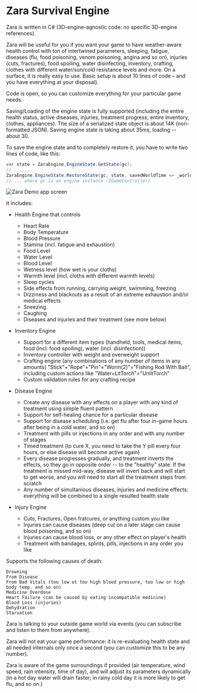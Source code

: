 # Zara Survival Engine
Zara is written in C# (3D-engine-agnostic code: no specific 3D-engine references).

Zara will be useful for you if you want your game to have weather-aware health control with ton of intertwined parameters, sleeping, fatigue, diseases (flu, food poisoning, venom poisoning, angina and so on), injuries (cuts, fractures), food spoiling, water disinfecting, inventory, crafting, clothes with different water/sun/cold resistance levels and more. On a surface, it is really easy to use. Basic setup is about 10 lines of code – and you have everything at your disposal). 

Code is open, so you can customize everything for your particular game needs.


Saving/Loading of the engine state is fully supported (including the entire health status, active diseases, injuries, treatment progress, entire inventory, clothes, appliances).
The size of a serialized state object is about 14K (non-formatted JSON). Saving engine state is taking about 35ms, loading -- about 30.


To save the engine state and to completely restore it, you have to write two lines of code, like this:

``` csharp
var state = ZaraEngine.EngineState.GetState(gc);
// ........
ZaraEngine.EngineState.RestoreState(gc, state, savedWorldTime => _worldTime = savedWorldTime);
// ... where gc is an engine instance (IGameController)
```

![Zara Demo app screen](http://imw.su/ZaraDemoScreen_05.png)

It includes:
+ Health Engine that controls
  - Heart Rate
  - Body Temperature
  - Blood Pressure
  - Stamina (incl. fatigue and exhaustion)
  - Food Level
  - Water Level
  - Blood Level
  - Wetness level (how wet is your cloths)
  - Warmth level (incl. cloths with different warmth levels)
  - Sleep cycles
  - Side effects from running, carrying weight, swimming, freezing
  - Dizziness and blackouts as a result of an extreme exhaustion and/or medical effects
  - Sneezing
  - Caughing
  - Diseases and injuries and their treatment (see more below)
  
+ Inventory Engine
  - Support for a different item types (handheld, tools, medical items, food (incl. food spoiling), water (incl. disinfection))
  - Inventory controller with weight and overweight support
  - Crafting engine (any combinations of any number of items in any amounts) "Stick"+"Rope"+"Pin"+"Worm(2)"="Fishing Rod With Bait", including custom actions like "Water+LitTorch"="UnlitTorch"
  - Custom validation rules for any crafting recipe
  
+ Disease Engine
  - Create any disease with any effects on a player with any kind of treatment using simple fluent pattern
  - Support for self-healing chance for a particular disease
  - Support for disease scheduling (i.e. get flu after four in-game hours after being in a cold water, and so on)
  - Treatment with pills or injections in any order and with any number of stages
  - Timed treatment (to cure X, you need to take the Y pill every four hours, or else disease will become active again)
  - Every disease progresses gradually, and treatment inverts the effects, so they go in opposite order -- to the "healthy" state. If the treatment is missed mid-way, disease will invert back and will start to get worse, and you will need to start all the treatment steps from scratch
  - Any number of simultanious diseases, injuries and medicine effects: everything will be combined to a single resulted health state
  
 + Injury Engine
   - Cuts, Fractures, Open fratcures, or anything custom you like
   - Injuries can cause diseases (deep cut on a later stage can cause blood poisoning, and so on)
   - Injuries can cause blood loss, or any other effect on player's health
   - Treatment with bandages, splints, pills, injections in any order you like
   
 Supports the following causes of death:
 ~~~
 Drowning
 From Disease
 From Bad Vitals (too low ot too high blood pressure, too low or high body temp. and so on)
 Medicine Overdose
 Heart Failure (can be caused by eating incompatible medicine)
 Blood Loss (injuries)
 Dehydration
 Starvation 
 ~~~
 
Zara is talking to your outside game world via events (you can subscribe and listen to them from anywhere).

Zara will not eat your game performance: it is re-evaluating health state and all needed internals only once a second (you can customize this to be any number).

Zara is aware of the game surroundings if provided (air temperature, wind speed, rain intensity, time of day), and will adjust its parameters dynamically (in a hot day water will drain faster; in rainy cold day it is more likely to get flu, and so on.)
